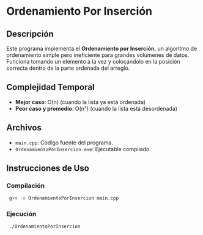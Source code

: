 # Ordenamiento Por Inserción

## Descripción

Este programa implementa el **Ordenamiento por Inserción**, un algoritmo de ordenamiento simple pero ineficiente para grandes volúmenes de datos. Funciona tomando un elemento a la vez y colocándolo en la posición correcta dentro de la parte ordenada del arreglo.

## Complejidad Temporal
- **Mejor caso**: O(n) (cuando la lista ya está ordenada)
- **Peor caso y promedio**: O(n²) (cuando la lista está desordenada)

## Archivos
- `main.cpp`: Código fuente del programa.
- `OrdenamientoPorInsercion.exe`: Ejecutable compilado.

## Instrucciones de Uso

### Compilación
```bash
 g++ -o OrdenamientoPorInsercion main.cpp
```

### Ejecución
```bash
 ./OrdenamientoPorInsercion
```

